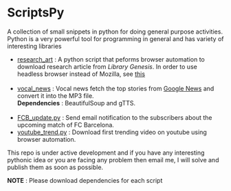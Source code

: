 # ScriptsPy
A collection of small snippets in python for doing general purpose activities. Python is a very powerful tool for programming in general and has variety of interesting libraries

* [research_art](https://github.com/Akash1684/ScriptsPy/blob/master/research_art.py) : A python script that peforms browser automation to download research article from *Library Genesis*. In order to use headless browser instead of Mozilla, see [this](https://splinter.readthedocs.io/en/latest/drivers/zope.testbrowser.html)<br></br>
* [vocal_news](https://github.com/Akash1684/ScriptsPy/blob/master/vocal_news.py) : Vocal news fetch the top stories from [Google News](https://news.google.co.in/) and convert it into the MP3 file.<br>**Dependencies** : BeautifulSoup and gTTS.<br></br>
* [FCB_update.py](https://github.com/Akash1684/ScriptsPy/blob/master/FCB_update.py) : Send email notification to the subscribers about the upcoming match of FC Barcelona.
* [youtube_trend.py](https://github.com/Akash1684/ScriptsPy/blob/master/youtube_trend.py) : Download first trending video on youtube using browser automation.


This repo is under active development and if you have any interesting pythonic idea or you are facing any problem then email me, I will solve and publish them as soon as possible.



**NOTE** : Please download dependencies for each script
